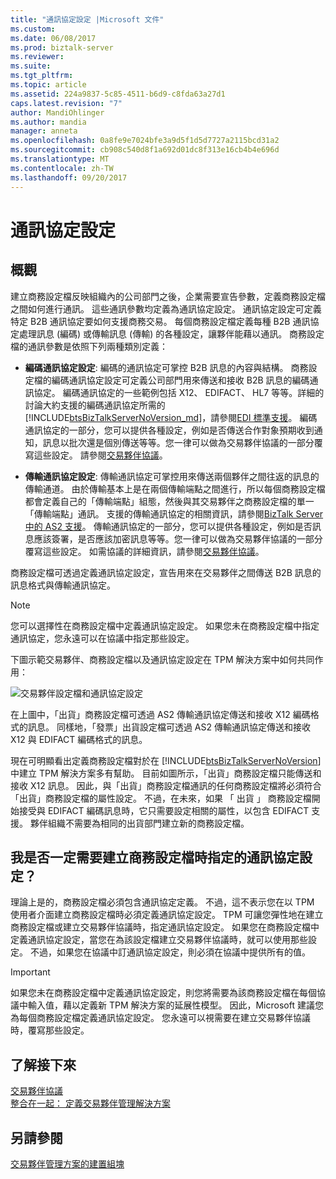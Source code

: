 ```yaml
---
title: "通訊協定設定 |Microsoft 文件"
ms.custom: 
ms.date: 06/08/2017
ms.prod: biztalk-server
ms.reviewer: 
ms.suite: 
ms.tgt_pltfrm: 
ms.topic: article
ms.assetid: 224a9837-5c85-4511-b6d9-c8fda63a27d1
caps.latest.revision: "7"
author: MandiOhlinger
ms.author: mandia
manager: anneta
ms.openlocfilehash: 0a8fe9e7024bfe3a9d5f1d5d7727a2115bcd31a2
ms.sourcegitcommit: cb908c540d8f1a692d01dc8f313e16cb4b4e696d
ms.translationtype: MT
ms.contentlocale: zh-TW
ms.lasthandoff: 09/20/2017
---
```

# 通訊協定設定
## 概觀
建立商務設定檔反映組織內的公司部門之後，企業需要宣告參數，定義商務設定檔之間如何進行通訊。 這些通訊參數均定義為通訊協定設定。 通訊協定設定可定義特定 B2B 通訊協定要如何支援商務交易。 每個商務設定檔定義每種 B2B 通訊協定處理訊息 (編碼) 或傳輸訊息 (傳輸) 的各種設定，讓夥伴能藉以通訊。 商務設定檔的通訊參數是依照下列兩種類別定義：  
  
-   **編碼通訊協定設定**: 編碼的通訊協定可掌控 B2B 訊息的內容與結構。 商務設定檔的編碼通訊協定設定可定義公司部門用來傳送和接收 B2B 訊息的編碼通訊協定。 編碼通訊協定的一些範例包括 X12、 EDIFACT、 HL7 等等。詳細的討論大約支援的編碼通訊協定所需的[!INCLUDE[btsBizTalkServerNoVersion_md](../includes/btsbiztalkservernoversion-md.md)]，請參閱[EDI 標準支援](../core/edi-standards-support.md)。 編碼通訊協定的一部分，您可以提供各種設定，例如是否傳送合作對象預期收到通知，訊息以批次還是個別傳送等等。您一律可以做為交易夥伴協議的一部分覆寫這些設定。 請參閱[交易夥伴協議](../core/trading-partner-agreement.md)。  
  
-   **傳輸通訊協定設定**: 傳輸通訊協定可掌控用來傳送兩個夥伴之間往返的訊息的傳輸通道。 由於傳輸基本上是在兩個傳輸端點之間進行，所以每個商務設定檔都會定義自己的「傳輸端點」組態，然後與其交易夥伴之商務設定檔的單一「傳輸端點」通訊。 支援的傳輸通訊協定的相關資訊，請參閱[BizTalk Server 中的 AS2 支援](../core/as2-support-in-biztalk-server.md)。 傳輸通訊協定的一部分，您可以提供各種設定，例如是否訊息應該簽署，是否應該加密訊息等等。您一律可以做為交易夥伴協議的一部分覆寫這些設定。 如需協議的詳細資訊，請參閱[交易夥伴協議](../core/trading-partner-agreement.md)。  
  
 商務設定檔可透過定義通訊協定設定，宣告用來在交易夥伴之間傳送 B2B 訊息的訊息格式與傳輸通訊協定。  
  
> [!NOTE]
>  您可以選擇性在商務設定檔中定義通訊協定設定。 如果您未在商務設定檔中指定通訊協定，您永遠可以在協議中指定那些設定。  
  
 下圖示範交易夥伴、商務設定檔以及通訊協定設定在 TPM 解決方案中如何共同作用：  
  
 ![交易夥伴設定檔和通訊協定設定](../core/media/protocolsettings.gif "ProtocolSettings")  
  
 在上圖中，「出貨」商務設定檔可透過 AS2 傳輸通訊協定傳送和接收 X12 編碼格式的訊息。 同樣地，「發票」出貨設定檔可透過 AS2 傳輸通訊協定傳送和接收 X12 與 EDIFACT 編碼格式的訊息。  
  
 現在可明顯看出定義商務設定檔對於在 [!INCLUDE[btsBizTalkServerNoVersion](../includes/btsbiztalkservernoversion-md.md)] 中建立 TPM 解決方案多有幫助。 目前如圖所示，「出貨」商務設定檔只能傳送和接收 X12 訊息。 因此，與「出貨」商務設定檔通訊的任何商務設定檔將必須符合「出貨」商務設定檔的屬性設定。 不過，在未來，如果 「 出貨 」 商務設定檔開始接受與 EDIFACT 編碼訊息時，它只需要設定相關的屬性，以包含 EDIFACT 支援。 夥伴組織不需要為相同的出貨部門建立新的商務設定檔。  
  
## 我是否一定需要建立商務設定檔時指定的通訊協定設定？  
 理論上是的，商務設定檔必須包含通訊協定定義。 不過，這不表示您在以 TPM 使用者介面建立商務設定檔時必須定義通訊協定設定。 TPM 可讓您彈性地在建立商務設定檔或建立交易夥伴協議時，指定通訊協定設定。 如果您在商務設定檔中定義通訊協定設定，當您在為該設定檔建立交易夥伴協議時，就可以使用那些設定。 不過，如果您在協議中訂通訊協定設定，則必須在協議中提供所有的值。  
  
> [!IMPORTANT]
>  如果您未在商務設定檔中定義通訊協定設定，則您將需要為該商務設定檔在每個協議中輸入值，藉以定義新 TPM 解決方案的延展性模型。 因此，Microsoft 建議您為每個商務設定檔定義通訊協定設定。 您永遠可以視需要在建立交易夥伴協議時，覆寫那些設定。  

## 了解接下來
[交易夥伴協議](../core/trading-partner-agreement.md)  
[整合在一起： 定義交易夥伴管理解決方案](../core/putting-it-all-together-defining-a-trading-partner-management-solution.md)  
  
## 另請參閱  
 [交易夥伴管理方案的建置組塊](../core/building-blocks-of-a-trading-partner-management-solution.md)